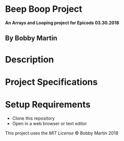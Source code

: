 # Beep Boop Project
**An Arrays and Looping project for Epicods 03.30.2018**

## By Bobby Martin

# Description

# Project Specifications

# Setup Requirements
* Clone this repository
* Open in a web browser or text editor

This project uses the _MIT License_
&copy; Bobby Martin 2018
